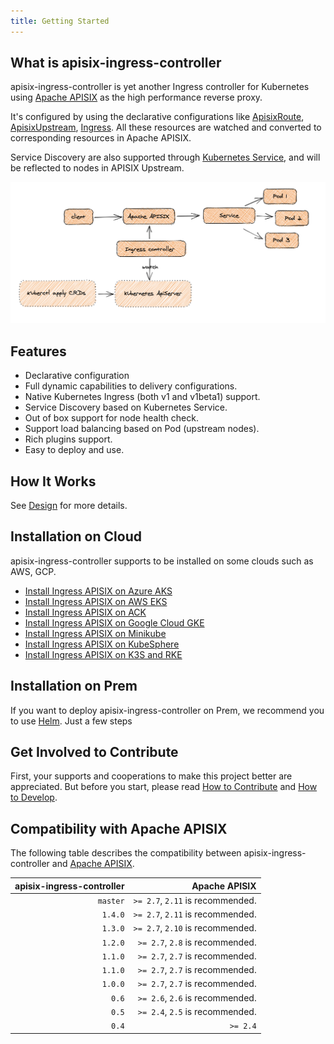 ```yaml
---
title: Getting Started
---
```


<!--
#
# Licensed to the Apache Software Foundation (ASF) under one or more
# contributor license agreements.  See the NOTICE file distributed with
# this work for additional information regarding copyright ownership.
# The ASF licenses this file to You under the Apache License, Version 2.0
# (the "License"); you may not use this file except in compliance with
# the License.  You may obtain a copy of the License at
#
#     http://www.apache.org/licenses/LICENSE-2.0
#
# Unless required by applicable law or agreed to in writing, software
# distributed under the License is distributed on an "AS IS" BASIS,
# WITHOUT WARRANTIES OR CONDITIONS OF ANY KIND, either express or implied.
# See the License for the specific language governing permissions and
# limitations under the License.
#
-->

## What is apisix-ingress-controller

apisix-ingress-controller is yet another Ingress controller for Kubernetes using [Apache APISIX](https://apisix.apache.org) as the high performance reverse proxy.

It's configured by using the declarative configurations like [ApisixRoute](./concepts/apisix_route.md), [ApisixUpstream](./concepts/apisix_upstream.md), [Ingress](https://kubernetes.io/docs/concepts/services-networking/ingress/).
All these resources are watched and converted to corresponding resources in Apache APISIX.

Service Discovery are also supported through [Kubernetes Service](https://kubernetes.io/docs/concepts/services-networking/service/),
and will be reflected to nodes in APISIX Upstream.

![scene](../../assets/images/scene.png)

## Features

* Declarative configuration
* Full dynamic capabilities to delivery configurations.
* Native Kubernetes Ingress (both v1 and v1beta1) support.
* Service Discovery based on Kubernetes Service.
* Out of box support for node health check.
* Support load balancing based on Pod (upstream nodes).
* Rich plugins support.
* Easy to deploy and use.

## How It Works

See [Design](./design.md) for more details.

## Installation on Cloud

apisix-ingress-controller supports to be installed on some clouds such as AWS, GCP.

* [Install Ingress APISIX on Azure AKS](https://apisix.apache.org/docs/ingress-controller/deployments/azure)
* [Install Ingress APISIX on AWS EKS](https://apisix.apache.org/docs/ingress-controller/deployments/aws)
* [Install Ingress APISIX on ACK](https://apisix.apache.org/docs/ingress-controller/deployments/ack)
* [Install Ingress APISIX on Google Cloud GKE](https://apisix.apache.org/docs/ingress-controller/deployments/gke)
* [Install Ingress APISIX on Minikube](https://apisix.apache.org/docs/ingress-controller/deployments/minikube)
* [Install Ingress APISIX on KubeSphere](https://apisix.apache.org/docs/ingress-controller/deployments/kubesphere)
* [Install Ingress APISIX on K3S and RKE](https://apisix.apache.org/docs/ingress-controller/deployments/k3s-rke)

## Installation on Prem

If you want to deploy apisix-ingress-controller on Prem, we recommend you to use [Helm](https://helm.sh/). Just a few steps

## Get Involved to Contribute

First, your supports and cooperations to make this project better are appreciated.
But before you start, please read [How to Contribute](./contribute.md) and [How to Develop](./development.md).

## Compatibility with Apache APISIX

The following table describes the compatibility between apisix-ingress-controller and
[Apache APISIX](https://apisix.apache.org).

| apisix-ingress-controller | Apache APISIX |
| ----:| ---:|
| `master` | `>= 2.7`, `2.11` is recommended. |
| `1.4.0` | `>= 2.7`, `2.11` is recommended. |
| `1.3.0` | `>= 2.7`, `2.10` is recommended. |
| `1.2.0` | `>= 2.7`, `2.8` is recommended. |
| `1.1.0` | `>= 2.7`, `2.7` is recommended. |
| `1.1.0` | `>= 2.7`, `2.7` is recommended. |
| `1.0.0` | `>= 2.7`, `2.7` is recommended. |
| `0.6` | `>= 2.6`, `2.6` is recommended. |
| `0.5` | `>= 2.4`, `2.5` is recommended. |
| `0.4` |`>= 2.4`|
